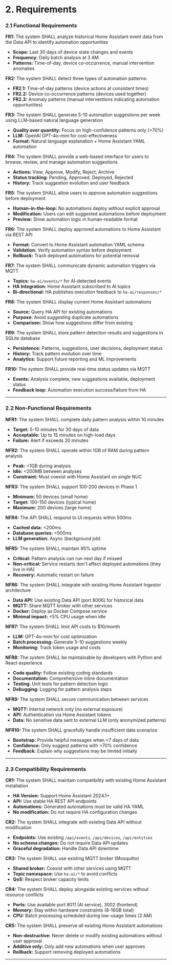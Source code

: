 # 2. Requirements

### 2.1 Functional Requirements

**FR1:** The system SHALL analyze historical Home Assistant event data from the Data API to identify automation opportunities
- **Scope:** Last 30 days of device state changes and events
- **Frequency:** Daily batch analysis at 3 AM
- **Patterns:** Time-of-day, device co-occurrence, manual intervention anomalies

**FR2:** The system SHALL detect three types of automation patterns:
- **FR2.1:** Time-of-day patterns (device actions at consistent times)
- **FR2.2:** Device co-occurrence patterns (devices used together)
- **FR2.3:** Anomaly patterns (manual interventions indicating automation opportunities)

**FR3:** The system SHALL generate 5-10 automation suggestions per week using LLM-based natural language generation
- **Quality over quantity:** Focus on high-confidence patterns only (>70%)
- **LLM:** OpenAI GPT-4o-mini for cost-effectiveness
- **Format:** Natural language explanation + Home Assistant YAML automation

**FR4:** The system SHALL provide a web-based interface for users to browse, review, and manage automation suggestions
- **Actions:** View, Approve, Modify, Reject, Archive
- **Status tracking:** Pending, Approved, Deployed, Rejected
- **History:** Track suggestion evolution and user feedback

**FR5:** The system SHALL allow users to approve automation suggestions before deployment
- **Human-in-the-loop:** No automations deploy without explicit approval
- **Modification:** Users can edit suggested automations before deployment
- **Preview:** Show automation logic in human-readable format

**FR6:** The system SHALL deploy approved automations to Home Assistant via REST API
- **Format:** Convert to Home Assistant automation YAML schema
- **Validation:** Verify automation syntax before deployment
- **Rollback:** Track deployed automations for potential removal

**FR7:** The system SHALL communicate dynamic automation triggers via MQTT
- **Topics:** `ha-ai/events/*` for AI-detected events
- **HA Integration:** Home Assistant subscribed to AI topics
- **Bi-directional:** HA publishes execution feedback to `ha-ai/responses/*`

**FR8:** The system SHALL display current Home Assistant automations
- **Source:** Query HA API for existing automations
- **Purpose:** Avoid suggesting duplicate automations
- **Comparison:** Show how suggestions differ from existing

**FR9:** The system SHALL store pattern detection results and suggestions in SQLite database
- **Persistence:** Patterns, suggestions, user decisions, deployment status
- **History:** Track pattern evolution over time
- **Analytics:** Support future reporting and ML improvements

**FR10:** The system SHALL provide real-time status updates via MQTT
- **Events:** Analysis complete, new suggestions available, deployment status
- **Feedback loop:** Automation execution success/failure from HA

---

### 2.2 Non-Functional Requirements

**NFR1:** The system SHALL complete daily pattern analysis within 10 minutes
- **Target:** 5-10 minutes for 30 days of data
- **Acceptable:** Up to 15 minutes on high-load days
- **Failure:** Alert if exceeds 20 minutes

**NFR2:** The system SHALL operate within 1GB of RAM during pattern analysis
- **Peak:** <1GB during analysis
- **Idle:** <200MB between analyses
- **Constraint:** Must coexist with Home Assistant on single NUC

**NFR3:** The system SHALL support 100-200 devices in Phase 1
- **Minimum:** 50 devices (small home)
- **Target:** 100-150 devices (typical home)
- **Maximum:** 200 devices (large home)

**NFR4:** The API SHALL respond to UI requests within 500ms
- **Cached data:** <200ms
- **Database queries:** <500ms
- **LLM generation:** Async (background job)

**NFR5:** The system SHALL maintain 95% uptime
- **Critical:** Pattern analysis can run next day if missed
- **Non-critical:** Service restarts don't affect deployed automations (they live in HA)
- **Recovery:** Automatic restart on failure

**NFR6:** The system SHALL integrate with existing Home Assistant Ingestor architecture
- **Data API:** Use existing Data API (port 8006) for historical data
- **MQTT:** Share MQTT broker with other services
- **Docker:** Deploy as Docker Compose service
- **Minimal impact:** <5% CPU usage when idle

**NFR7:** The system SHALL limit API costs to $10/month
- **LLM:** GPT-4o-mini for cost optimization
- **Batch processing:** Generate 5-10 suggestions weekly
- **Monitoring:** Track token usage and costs

**NFR8:** The system SHALL be maintainable by developers with Python and React experience
- **Code quality:** Follow existing coding standards
- **Documentation:** Comprehensive inline documentation
- **Testing:** Unit tests for pattern detection logic
- **Debugging:** Logging for pattern analysis steps

**NFR9:** The system SHALL secure communication between services
- **MQTT:** Internal network only (no external exposure)
- **API:** Authentication via Home Assistant tokens
- **Data:** No sensitive data sent to external LLM (only anonymized patterns)

**NFR10:** The system SHALL gracefully handle insufficient data scenarios
- **Bootstrap:** Provide helpful messages when <7 days of data
- **Confidence:** Only suggest patterns with >70% confidence
- **Feedback:** Explain why suggestions may be limited initially

---

### 2.3 Compatibility Requirements

**CR1:** The system SHALL maintain compatibility with existing Home Assistant installation
- **HA Version:** Support Home Assistant 2024.1+
- **API:** Use stable HA REST API endpoints
- **Automations:** Generated automations must be valid HA YAML
- **No modification:** Do not require HA configuration changes

**CR2:** The system SHALL integrate with existing Data API without modification
- **Endpoints:** Use existing `/api/events`, `/api/devices`, `/api/entities`
- **No schema changes:** Do not require Data API updates
- **Graceful degradation:** Handle Data API downtime

**CR3:** The system SHALL use existing MQTT broker (Mosquitto)
- **Shared broker:** Coexist with other services using MQTT
- **Topic namespace:** Use `ha-ai/*` to avoid conflicts
- **QoS:** Respect broker capacity limits

**CR4:** The system SHALL deploy alongside existing services without resource conflicts
- **Ports:** Use available port 8011 (AI service), 3002 (frontend)
- **Memory:** Stay within hardware constraints (8-16GB total)
- **CPU:** Batch processing scheduled during low-usage times (3 AM)

**CR5:** The system SHALL preserve all existing Home Assistant automations
- **Non-destructive:** Never delete or modify existing automations without user approval
- **Additive only:** Only add new automations when user approves
- **Rollback:** Support removing deployed automations

---
